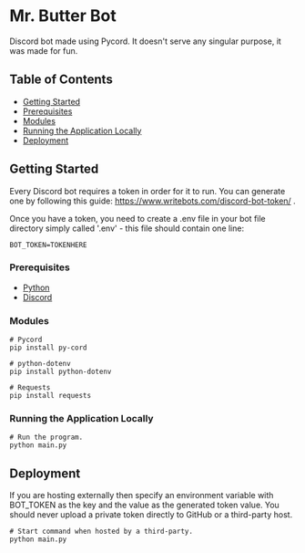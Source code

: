 # Mr. Butter Bot
Discord bot made using Pycord. It doesn't serve any singular purpose, it was made for fun.

## Table of Contents
* [Getting Started](#getting-started)
* [Prerequisites](#prerequisites)
* [Modules](#modules)
* [Running the Application Locally](#running-the-application-locally)
* [Deployment](#deployment)

## Getting Started
Every Discord bot requires a token in order for it to run. You can generate one by following this guide: https://www.writebots.com/discord-bot-token/ .

Once you have a token, you need to create a .env file in your bot file directory simply called '.env' - this file should contain one line: 
````
BOT_TOKEN=TOKENHERE
````

### Prerequisites
* [Python](https://www.python.org/downloads/)
* [Discord](https://discord.com/)

### Modules
````
# Pycord
pip install py-cord

# python-dotenv
pip install python-dotenv

# Requests
pip install requests
````

### Running the Application Locally
````
# Run the program.
python main.py
````

## Deployment
If you are hosting externally then specify an environment variable with BOT_TOKEN as the key and the value as the generated token value. You should never upload a private token directly to GitHub or a third-party host.

````
# Start command when hosted by a third-party.
python main.py
````
